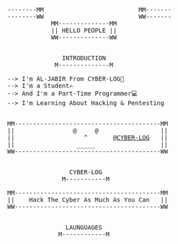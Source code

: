 <pre>
--------MM                          MM-------
--------WW                          WW-------
            MM--------------MM
            || HELLO PEOPLE ||
            WW--------------WW
 
               
               INTRODUCTION
             M--------------M

--> I'm AL-JABIR From CYBER-LOG🥳
--> I'm a Student✍️
--> And I'm a Part-Time Programmer💻
--> I'm Learning About Hacking & Pentesting
 

MM----------------------------------------MM
||                @     @                 ||
||                   ^       <a href="https://www.facebook.com/al.jabir.543">@CYBER-LOG</a>   ||
||                 _____                  ||
WW----------------------------------------WW
 
 
                 CYBER-LOG
               M-----------M 
               
MM----------------------------------------MM
||    Hack The Cyber As Much As You Can   ||
WW----------------------------------------WW


                LAUNGUAGES
              M------------M 
              
  
</pre>
